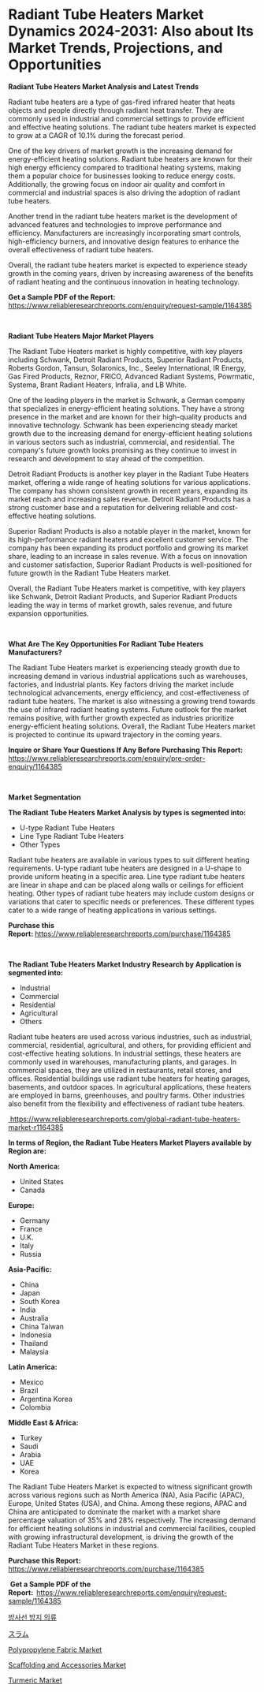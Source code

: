 <p><h1>Radiant Tube Heaters Market Dynamics 2024-2031: Also about Its Market Trends, Projections, and Opportunities</h1></p><p><strong>Radiant Tube Heaters Market Analysis and Latest Trends</strong></p>
<p><p>Radiant tube heaters are a type of gas-fired infrared heater that heats objects and people directly through radiant heat transfer. They are commonly used in industrial and commercial settings to provide efficient and effective heating solutions. The radiant tube heaters market is expected to grow at a CAGR of 10.1% during the forecast period.</p><p>One of the key drivers of market growth is the increasing demand for energy-efficient heating solutions. Radiant tube heaters are known for their high energy efficiency compared to traditional heating systems, making them a popular choice for businesses looking to reduce energy costs. Additionally, the growing focus on indoor air quality and comfort in commercial and industrial spaces is also driving the adoption of radiant tube heaters.</p><p>Another trend in the radiant tube heaters market is the development of advanced features and technologies to improve performance and efficiency. Manufacturers are increasingly incorporating smart controls, high-efficiency burners, and innovative design features to enhance the overall effectiveness of radiant tube heaters.</p><p>Overall, the radiant tube heaters market is expected to experience steady growth in the coming years, driven by increasing awareness of the benefits of radiant heating and the continuous innovation in heating technology.</p></p>
<p><strong>Get a Sample PDF of the Report:&nbsp;</strong> <a href="https://www.reliableresearchreports.com/enquiry/request-sample/1164385">https://www.reliableresearchreports.com/enquiry/request-sample/1164385</a></p>
<p>&nbsp;</p>
<p><strong>Radiant Tube Heaters Major Market Players</strong></p>
<p><p>The Radiant Tube Heaters market is highly competitive, with key players including Schwank, Detroit Radiant Products, Superior Radiant Products, Roberts Gordon, Tansun, Solaronics, Inc., Seeley International, IR Energy, Gas Fired Products, Reznor, FRICO, Advanced Radiant Systems, Powrmatic, Systema, Brant Radiant Heaters, Infralia, and LB White. </p><p>One of the leading players in the market is Schwank, a German company that specializes in energy-efficient heating solutions. They have a strong presence in the market and are known for their high-quality products and innovative technology. Schwank has been experiencing steady market growth due to the increasing demand for energy-efficient heating solutions in various sectors such as industrial, commercial, and residential. The company's future growth looks promising as they continue to invest in research and development to stay ahead of the competition.</p><p>Detroit Radiant Products is another key player in the Radiant Tube Heaters market, offering a wide range of heating solutions for various applications. The company has shown consistent growth in recent years, expanding its market reach and increasing sales revenue. Detroit Radiant Products has a strong customer base and a reputation for delivering reliable and cost-effective heating solutions.</p><p>Superior Radiant Products is also a notable player in the market, known for its high-performance radiant heaters and excellent customer service. The company has been expanding its product portfolio and growing its market share, leading to an increase in sales revenue. With a focus on innovation and customer satisfaction, Superior Radiant Products is well-positioned for future growth in the Radiant Tube Heaters market.</p><p>Overall, the Radiant Tube Heaters market is competitive, with key players like Schwank, Detroit Radiant Products, and Superior Radiant Products leading the way in terms of market growth, sales revenue, and future expansion opportunities.</p></p>
<p>&nbsp;</p>
<p><strong>What Are The Key Opportunities For Radiant Tube Heaters Manufacturers?</strong></p>
<p><p>The Radiant Tube Heaters market is experiencing steady growth due to increasing demand in various industrial applications such as warehouses, factories, and industrial plants. Key factors driving the market include technological advancements, energy efficiency, and cost-effectiveness of radiant tube heaters. The market is also witnessing a growing trend towards the use of infrared radiant heating systems. Future outlook for the market remains positive, with further growth expected as industries prioritize energy-efficient heating solutions. Overall, the Radiant Tube Heaters market is projected to continue its upward trajectory in the coming years.</p></p>
<p><strong>Inquire or Share Your Questions If Any Before Purchasing This Report:</strong> <a href="https://www.reliableresearchreports.com/enquiry/pre-order-enquiry/1164385">https://www.reliableresearchreports.com/enquiry/pre-order-enquiry/1164385</a></p>
<p>&nbsp;</p>
<p><strong>Market Segmentation</strong></p>
<p><strong>The Radiant Tube Heaters Market Analysis by types is segmented into:</strong></p>
<p><ul><li>U-type Radiant Tube Heaters</li><li>Line Type Radiant Tube Heaters</li><li>Other Types</li></ul></p>
<p><p>Radiant tube heaters are available in various types to suit different heating requirements. U-type radiant tube heaters are designed in a U-shape to provide uniform heating in a specific area. Line type radiant tube heaters are linear in shape and can be placed along walls or ceilings for efficient heating. Other types of radiant tube heaters may include custom designs or variations that cater to specific needs or preferences. These different types cater to a wide range of heating applications in various settings.</p></p>
<p><strong>Purchase this Report:&nbsp;</strong><a href="https://www.reliableresearchreports.com/purchase/1164385">https://www.reliableresearchreports.com/purchase/1164385</a></p>
<p>&nbsp;</p>
<p><strong>The Radiant Tube Heaters Market Industry Research by Application is segmented into:</strong></p>
<p><ul><li>Industrial</li><li>Commercial</li><li>Residential</li><li>Agricultural</li><li>Others</li></ul></p>
<p><p>Radiant tube heaters are used across various industries, such as industrial, commercial, residential, agricultural, and others, for providing efficient and cost-effective heating solutions. In industrial settings, these heaters are commonly used in warehouses, manufacturing plants, and garages. In commercial spaces, they are utilized in restaurants, retail stores, and offices. Residential buildings use radiant tube heaters for heating garages, basements, and outdoor spaces. In agricultural applications, these heaters are employed in barns, greenhouses, and poultry farms. Other industries also benefit from the flexibility and effectiveness of radiant tube heaters.</p></p>
<p><a href="https://www.reliableresearchreports.com/global-radiant-tube-heaters-market-r1164385">&nbsp;https://www.reliableresearchreports.com/global-radiant-tube-heaters-market-r1164385</a></p>
<p><strong>In terms of Region, the Radiant Tube Heaters Market Players available by Region are:</strong></p>
<p>
    <p> <strong> North America: </strong>
        <ul>
            <li>United States</li>
            <li>Canada</li>
        </ul>
        </p> 
    <p> <strong> Europe: </strong>
        <ul>
            <li>Germany</li>
            <li>France</li>
            <li>U.K.</li>
            <li>Italy</li>
            <li>Russia</li>
        </ul>
        </p> 
    <p> <strong> Asia-Pacific: </strong>
        <ul>
            <li>China</li>
            <li>Japan</li>
            <li>South Korea</li>
            <li>India</li>
            <li>Australia</li>
            <li>China Taiwan</li>
            <li>Indonesia</li>
            <li>Thailand</li>
            <li>Malaysia</li>
        </ul>
        </p> 
    <p> <strong> Latin America: </strong>
        <ul>
            <li>Mexico</li>
            <li>Brazil</li>
            <li>Argentina Korea</li>
            <li>Colombia</li>
        </ul>
        </p> 
    <p> <strong> Middle East & Africa: </strong>
        <ul>
            <li>Turkey</li>
            <li>Saudi</li>
            <li>Arabia</li>
            <li>UAE</li>
            <li>Korea</li>
        </ul>
    </p>
    </p>
<p><p>The Radiant Tube Heaters Market is expected to witness significant growth across various regions such as North America (NA), Asia Pacific (APAC), Europe, United States (USA), and China. Among these regions, APAC and China are anticipated to dominate the market with a market share percentage valuation of 35% and 28% respectively. The increasing demand for efficient heating solutions in industrial and commercial facilities, coupled with growing infrastructural development, is driving the growth of the Radiant Tube Heaters Market in these regions.</p></p>
<p><strong>Purchase this Report: </strong><a href="https://www.reliableresearchreports.com/purchase/1164385">https://www.reliableresearchreports.com/purchase/1164385</a></p>
<p>&nbsp;<strong>Get a Sample PDF of the Report:&nbsp;&nbsp;</strong><a href="https://www.reliableresearchreports.com/enquiry/request-sample/1164385">https://www.reliableresearchreports.com/enquiry/request-sample/1164385</a></p>
<p><strong></strong></p>
<p><p><a href="https://github.com/vsckjg50460/Market-Research-Report-List-1/blob/main/478396432884.md">방사선 방지 의류</a></p><p><a href="https://github.com/EstelWisozk1/Market-Research-Report-List-1/blob/main/495093835855.md">スラム</a></p><p><a href="https://www.linkedin.com/pulse/polypropylene-fabric-market-goal-estimating-size-future-growth-jud6c?trackingId=EEqgkryzKEiTr6OeCL5Quw%3D%3D">Polypropylene Fabric Market</a></p><p><a href="https://github.com/abdelrhmankishk22/Market-Research-Report-List-4/blob/main/scaffolding-and-accessories-market.md">Scaffolding and Accessories Market</a></p><p><a href="https://www.linkedin.com/pulse/turmeric-market-size-outlook-forecast-2024-2031-expertide-cidbf?trackingId=rZ7cfIWpbh37FucmFAlpVw%3D%3D">Turmeric Market</a></p></p>